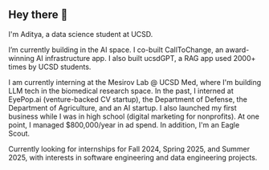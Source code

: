 ## Hey there 👋

I'm Aditya, a data science student at UCSD.

I’m currently building in the AI space. I co-built CallToChange, an award-winning AI infrastructure app. I also built ucsdGPT, a RAG app used 2000+ times by UCSD students.

I am currently interning at the Mesirov Lab @ UCSD Med, where I'm building LLM tech in the biomedical research space. In the past, I interned at EyePop.ai (venture-backed CV startup), the Department of Defense, the Department of Agriculture, and an AI startup. I also launched my first business while I was in high school (digital marketing for nonprofits). At one point, I managed $800,000/year in ad spend. In addition, I'm an Eagle Scout.

Currently looking for internships for Fall 2024, Spring 2025, and Summer 2025, with interests in software engineering and data engineering projects.
